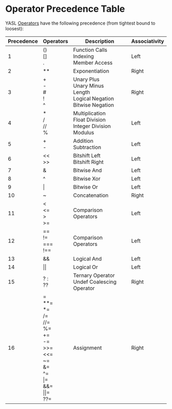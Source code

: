 # Operator Precedence Table

YASL [Operators](/docs/expressions/operators) have the following precedence (from tightest bound to loosest):

| Precedence | Operators | Description | Associativity |
|------------|-----------|-------------|---------------|
| 1          | () <br> [] <br> .   | Function Calls <br> Indexing <br> Member Access | Left |
| 2          | **        | Exponentiation | Right      |
| 3          | + <br> - <br> # <br> ! <br> ^ | Unary Plus <br> Unary Minus <br> Length <br> Logical Negation <br> Bitwise Negation | Right |
| 4          | * <br> / <br> // <br> % | Multiplication <br> Float Division <br> Integer Division <br> Modulus | Left |
| 5          | + <br> -  | Addition <br> Subtraction | Left |
| 6          | << <br> >> | Bitshift Left <br> Bitshift Right | Left |
| 7          | &         | Bitwise And | Left          |
| 8          | ^         | Bitwise Xor | Left          |
| 9          | \|        | Bitwise Or  | Left          |
| 10         | ~         | Concatenation | Right       |
| 11         | < <br> <= <br> > <br> >= | Comparison Operators | Left |
| 12         | == <br> != <br> === <br> !== | Comparison Operators | Left |
| 13         | &&        | Logical And | Left          |
| 14         | \|\|      | Logical Or  | Left          |
| 15         | ? : <br> ?? | Ternary Operator <br> Undef Coalescing Operator | Right |
| 16         |  = <br> **= <br> *= <br> /= <br> //= <br> %= <br> += <br> -= <br> >>= <br> <<= <br> ~= <br> &= <br> ^= <br> \|= <br> &&= <br> \|\|= <br> ??=  | Assignment  | Right |


